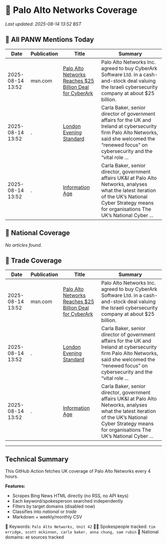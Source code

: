 # 🔐 Palo Alto Networks Coverage

_Last updated: 2025-08-14 13:52 BST_

## 📌 All PANW Mentions Today

| Date | Publication | Title | Summary |
|------|-------------|--------|---------|
| 2025-08-14 13:52 | msn.com | [Palo Alto Networks Reaches $25 Billion Deal for CyberArk](https://www.msn.com/en-us/money/companies/palo-alto-networks-reaches-25-billion-deal-for-cyberark/ar-AA1JAbMd?ocid=BingNewsVerp) | Palo Alto Networks Inc. agreed to buy CyberArk Software Ltd. in a cash-and-stock deal valuing the Israeli cybersecurity company at about $25 billion. |
| 2025-08-14 13:52 | . | [London Evening Standard](/news/search?q=site%3awww.standard.co.uk&FORM=NWBCLM) | Carla Baker, senior director of government affairs for the UK and Ireland at cybersecurity firm Palo Alto Networks, said she welcomed the “renewed focus” on cybersecurity and the “vital role ... |
| 2025-08-14 13:52 | . | [Information Age](/news/search?q=site%3awww.information-age.com&FORM=NWBCLM) | Carla Baker, senior director, government affairs UK&I at Palo Alto Networks, analyses what the latest iteration of the UK’s National Cyber Strategy means for organisations The UK’s National Cyber ... |

## 📰 National Coverage

_No articles found._

## 📘 Trade Coverage

| Date | Publication | Title | Summary |
|------|-------------|--------|---------|
| 2025-08-14 13:52 | msn.com | [Palo Alto Networks Reaches $25 Billion Deal for CyberArk](https://www.msn.com/en-us/money/companies/palo-alto-networks-reaches-25-billion-deal-for-cyberark/ar-AA1JAbMd?ocid=BingNewsVerp) | Palo Alto Networks Inc. agreed to buy CyberArk Software Ltd. in a cash-and-stock deal valuing the Israeli cybersecurity company at about $25 billion. |
| 2025-08-14 13:52 | . | [London Evening Standard](/news/search?q=site%3awww.standard.co.uk&FORM=NWBCLM) | Carla Baker, senior director of government affairs for the UK and Ireland at cybersecurity firm Palo Alto Networks, said she welcomed the “renewed focus” on cybersecurity and the “vital role ... |
| 2025-08-14 13:52 | . | [Information Age](/news/search?q=site%3awww.information-age.com&FORM=NWBCLM) | Carla Baker, senior director, government affairs UK&I at Palo Alto Networks, analyses what the latest iteration of the UK’s National Cyber Strategy means for organisations The UK’s National Cyber ... |


---

## Technical Summary

This GitHub Action fetches UK coverage of Palo Alto Networks every 4 hours.

**Features:**
- Scrapes Bing News HTML directly (no RSS, no API keys)
- Each keyword/spokesperson searched independently
- Filters by target domains (disabled now)
- Classifies into _national_ or _trade_
- Markdown + weekly/monthly CSV

📌 Keywords: `Palo Alto Networks, Unit 42`
🧑‍💼 Spokespeople tracked: `tim erridge, scott mckinnon, carla baker, anna chung, sam rubin`
📰 National domains: `40` sources tracked

